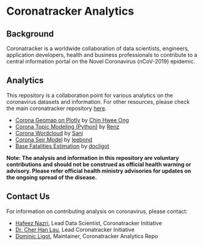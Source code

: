 # Coronatracker Analytics

## Background

Coronatracker is a worldwide collaboration of data scientists, engineers, application developers, health and business professionals to contribute to a central information portal on the Novel Coronavirus (nCoV-2019) epidemic. 

## Analytics

This repository is a collaboration point for various analytics on the coronavirus datasets and information. For other resources, please check the main coronatracker repository [here](https://github.com/theleadio/coronatracker). 

* [Corona Geomap on Plotly](https://github.com/docligot/coronatracker-analytics/tree/master/corona-geomap) by [Chin Hwee Ong](https://github.com/hweecat)
* [Corona Topic Modeling (Python)](https://github.com/docligot/coronatracker-analytics/tree/master/corona-topic-modeling) by [Renz](https://github.com/renziver)
* [Corona Wordcloud](https://github.com/docligot/coronatracker-analytics/tree/master/corona-wordcloud) by [Sani](https://github.com/khursani8)
* [Corona Seir Model](https://github.com/docligot/coronatracker-analytics/tree/master/corona-seir-model) by [leebond](https://github.com/leebond/)
* [Base Fatalities Estimation](https://github.com/docligot/coronatracker-analytics/tree/master/corona-base-fatalities) by [docligot](https://github.com/docligot/)


**Note: The analysis and information in this repository are voluntary contributions and should not be construed as official health warning or advisory. Please refer official health ministry advisories for updates on the ongoing spread of the disease.**

## Contact Us

For information on contributing analysis on coronavirus, please contact: 

* [Hafeez Nazri](https://www.linkedin.com/in/hafeeznazri/), Lead Data Scientist, Coronatracker Initiative
* [Dr. Cher Han Lau](https://www.linkedin.com/in/drhanlau/), Lead Coronatracker Initiative
* [Dominic Ligot](https://www.linkedin.com/in/docligot/), Maintainer, Coronatracker Analytics Repo

